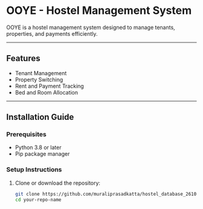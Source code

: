 # OOYE - Hostel Management System

OOYE is a hostel management system designed to manage tenants, properties, and payments efficiently.

---

## **Features**
- Tenant Management
- Property Switching
- Rent and Payment Tracking
- Bed and Room Allocation

---

## **Installation Guide**

### Prerequisites
- Python 3.8 or later
- Pip package manager

### Setup Instructions
1. Clone or download the repository:
   ```bash
   git clone https://github.com/muraliprasadkatta/hostel_database_261024.git
   cd your-repo-name
